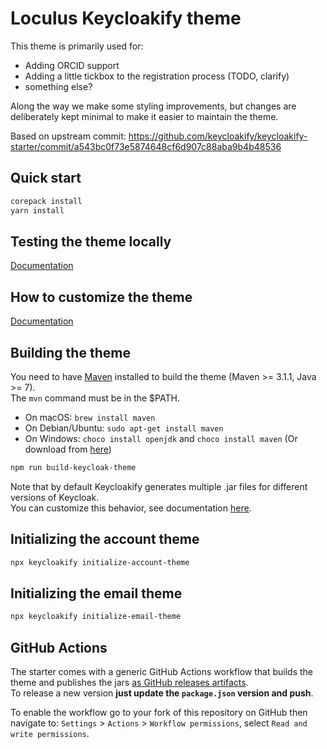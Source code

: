 # Loculus Keycloakify theme

This theme is primarily used for:
- Adding ORCID support
- Adding a little tickbox to the registration process (TODO, clarify)
- something else?

Along the way we make some styling improvements, but changes are deliberately kept minimal to make it easier to maintain the theme.

Based on upstream commit: https://github.com/keycloakify/keycloakify-starter/commit/a543bc0f73e5874648cf6d907c88aba9b4b48536

## Quick start

```bash
corepack install
yarn install
```

## Testing the theme locally

[Documentation](https://docs.keycloakify.dev/v/v10/testing-your-theme)

## How to customize the theme

[Documentation](https://docs.keycloakify.dev/v/v10/customization-strategies)

## Building the theme

You need to have [Maven](https://maven.apache.org/) installed to build the theme (Maven >= 3.1.1, Java >= 7).  
The `mvn` command must be in the $PATH.

-   On macOS: `brew install maven`
-   On Debian/Ubuntu: `sudo apt-get install maven`
-   On Windows: `choco install openjdk` and `choco install maven` (Or download from [here](https://maven.apache.org/download.cgi))

```bash
npm run build-keycloak-theme
```

Note that by default Keycloakify generates multiple .jar files for different versions of Keycloak.  
You can customize this behavior, see documentation [here](https://docs.keycloakify.dev/targeting-specific-keycloak-versions).

## Initializing the account theme

```bash
npx keycloakify initialize-account-theme
```

## Initializing the email theme

```bash
npx keycloakify initialize-email-theme
```

## GitHub Actions

The starter comes with a generic GitHub Actions workflow that builds the theme and publishes
the jars [as GitHub releases artifacts](https://github.com/keycloakify/keycloakify-starter/releases/tag/v10.0.0).  
To release a new version **just update the `package.json` version and push**.

To enable the workflow go to your fork of this repository on GitHub then navigate to:
`Settings` > `Actions` > `Workflow permissions`, select `Read and write permissions`.
